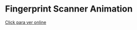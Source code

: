 # Fingerprint Scanner Animation

[Click para ver online](https://sebagnh.github.io/Fingerprint-Scanner-Animation/ "Click para ver online")